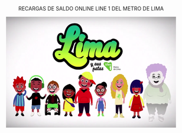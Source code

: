<p align="center"> RECARGAS DE SALDO ONLINE LINE 1 DEL METRO DE LIMA </p>

<p align="center">
<img width="460" height="300" src="imagenes/fondo.png">
</p>

